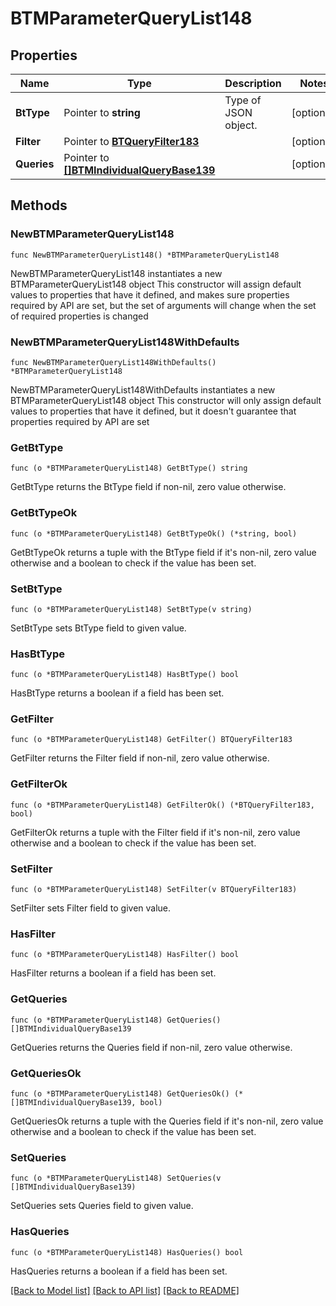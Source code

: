 # BTMParameterQueryList148

## Properties

Name | Type | Description | Notes
------------ | ------------- | ------------- | -------------
**BtType** | Pointer to **string** | Type of JSON object. | [optional] 
**Filter** | Pointer to [**BTQueryFilter183**](BTQueryFilter183.md) |  | [optional] 
**Queries** | Pointer to [**[]BTMIndividualQueryBase139**](BTMIndividualQueryBase139.md) |  | [optional] 

## Methods

### NewBTMParameterQueryList148

`func NewBTMParameterQueryList148() *BTMParameterQueryList148`

NewBTMParameterQueryList148 instantiates a new BTMParameterQueryList148 object
This constructor will assign default values to properties that have it defined,
and makes sure properties required by API are set, but the set of arguments
will change when the set of required properties is changed

### NewBTMParameterQueryList148WithDefaults

`func NewBTMParameterQueryList148WithDefaults() *BTMParameterQueryList148`

NewBTMParameterQueryList148WithDefaults instantiates a new BTMParameterQueryList148 object
This constructor will only assign default values to properties that have it defined,
but it doesn't guarantee that properties required by API are set

### GetBtType

`func (o *BTMParameterQueryList148) GetBtType() string`

GetBtType returns the BtType field if non-nil, zero value otherwise.

### GetBtTypeOk

`func (o *BTMParameterQueryList148) GetBtTypeOk() (*string, bool)`

GetBtTypeOk returns a tuple with the BtType field if it's non-nil, zero value otherwise
and a boolean to check if the value has been set.

### SetBtType

`func (o *BTMParameterQueryList148) SetBtType(v string)`

SetBtType sets BtType field to given value.

### HasBtType

`func (o *BTMParameterQueryList148) HasBtType() bool`

HasBtType returns a boolean if a field has been set.

### GetFilter

`func (o *BTMParameterQueryList148) GetFilter() BTQueryFilter183`

GetFilter returns the Filter field if non-nil, zero value otherwise.

### GetFilterOk

`func (o *BTMParameterQueryList148) GetFilterOk() (*BTQueryFilter183, bool)`

GetFilterOk returns a tuple with the Filter field if it's non-nil, zero value otherwise
and a boolean to check if the value has been set.

### SetFilter

`func (o *BTMParameterQueryList148) SetFilter(v BTQueryFilter183)`

SetFilter sets Filter field to given value.

### HasFilter

`func (o *BTMParameterQueryList148) HasFilter() bool`

HasFilter returns a boolean if a field has been set.

### GetQueries

`func (o *BTMParameterQueryList148) GetQueries() []BTMIndividualQueryBase139`

GetQueries returns the Queries field if non-nil, zero value otherwise.

### GetQueriesOk

`func (o *BTMParameterQueryList148) GetQueriesOk() (*[]BTMIndividualQueryBase139, bool)`

GetQueriesOk returns a tuple with the Queries field if it's non-nil, zero value otherwise
and a boolean to check if the value has been set.

### SetQueries

`func (o *BTMParameterQueryList148) SetQueries(v []BTMIndividualQueryBase139)`

SetQueries sets Queries field to given value.

### HasQueries

`func (o *BTMParameterQueryList148) HasQueries() bool`

HasQueries returns a boolean if a field has been set.


[[Back to Model list]](../README.md#documentation-for-models) [[Back to API list]](../README.md#documentation-for-api-endpoints) [[Back to README]](../README.md)


